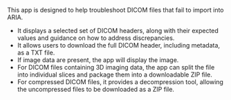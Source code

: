 This app is designed to help troubleshoot DICOM files that fail to import into ARIA.

- It displays a selected set of DICOM headers, along with their expected values and guidance on how to address discrepancies.
- It allows users to download the full DICOM header, including metadata, as a TXT file.
- If image data are present, the app will display the image.
- For DICOM files containing 3D imaging data, the app can split the file into individual slices and package them into a downloadable ZIP file.
- For compressed DICOM files, it provides a decompression tool, allowing the uncompressed files to be downloaded as a ZIP file.
